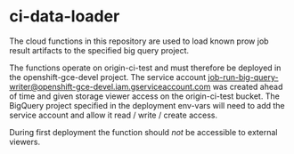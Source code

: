 # ci-data-loader
The cloud functions in this repository are used to load known prow job result artifacts
to the specified big query project.

The functions operate on origin-ci-test and must therefore be deployed in the openshift-gce-devel
project. The service account job-run-big-query-writer@openshift-gce-devel.iam.gserviceaccount.com
was created ahead of time and given storage viewer access on the origin-ci-test bucket. The BigQuery
project specified in the deployment env-vars will need to add the service account and 
allow it read / write / create access.  

During first deployment
the function should *not* be accessible to external viewers.

